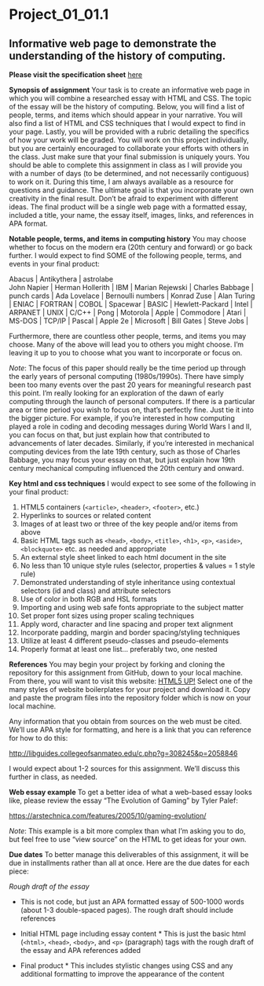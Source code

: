 # Project_01_01.1

## Informative web page to demonstrate the understanding of the history of computing.

**Please visit the specification sheet** [here](https://docs.google.com/a/west-mec.org/document/d/1gnQhv7AZYkkgZbLXlW0Z81kuaVhwXwAEhZaFp3XCAYo/edit?usp=sharing)


**Synopsis of assignment**
Your task is to create an informative web page in which you will combine a researched essay with HTML and CSS.  The topic of the essay will be the history of computing.  Below, you will find a list of people, terms, and items which should appear in your narrative.  You will also find a list of HTML and CSS techniques that I would expect to find in your page.  Lastly, you will be provided with a rubric detailing the specifics of how your work will be graded.  You will work on this project individually, but you are certainly encouraged to collaborate your efforts with others in the class.  Just make sure that your final submission is uniquely yours.   You should be able to complete this assignment in class as I will provide you with a number of days (to be determined, and not necessarily contiguous) to work on it.  During this time, I am always available as a resource for questions and guidance.  The ultimate goal is that you incorporate your own creativity in the final result.  Don’t be afraid to experiment with different ideas.  The final product will be a single web page with a formatted essay, included a title, your name, the essay itself, images, links, and references in APA format.

**Notable people, terms, and items in computing history**
You may choose whether to focus on the modern era (20th century and forward) or go back further.   I would expect to find SOME of the following people, terms, and events in your final product:

Abacus		|	Antikythera  | astrolabe	
John Napier	|	Herman Hollerith	|	IBM	 |	Marian Rejewski |
Charles Babbage	| punch cards	|		Ada Lovelace |	Bernoulli numbers |
Konrad Zuse	|	Alan Turing	|		ENIAC	|	FORTRAN |
COBOL		|	Spacewar		|	BASIC	|	Hewlett-Packard |
Intel		|	ARPANET		|	UNIX	|	C/C++ |
Pong		|	Motorola	|		Apple	|	Commodore |
Atari		|	MS-DOS	|		TCP/IP	|	Pascal |
Apple 2e	|	Microsoft	|		Bill Gates |	Steve Jobs |

Furthermore, there are countless other people, terms, and items you may choose.  Many of the above will lead you to others you might choose.  I’m leaving it up to you to choose what you want to incorporate or focus on.

*Note*: The focus of this paper should really be the time period up through the early years of personal computing (1980s/1990s).  There have simply been too many events over the past 20 years for meaningful research past this point.  I’m really looking for an exploration of the dawn of early computing through the launch of personal computers.  If there is a particular area or time period you wish to focus on, that’s perfectly fine.  Just tie it into the bigger picture.  For example, if you’re interested in how computing played a role in coding and decoding messages during World Wars I and II, you can focus on that, but just explain how that contributed to advancements of later decades.  Similarly, if you’re interested in mechanical computing devices from the late 19th century, such as those of Charles Babbage, you may focus your essay on that, but just explain how 19th century mechanical computing influenced the 20th century and onward.

**Key html and css techniques**
I would expect to see some of the following in your final product:

1. HTML5 containers (`<article>`, `<header>`, `<footer>`, etc.)
2. Hyperlinks to sources or related content
3. Images of at least two or three of the key people and/or items from above
4. Basic HTML tags such as `<head>`, `<body>`, `<title>`, `<h1>`, `<p>`, `<aside>`, `<blockquote>` etc. as needed and appropriate
5. An external style sheet linked to each html document in the site
6. No less than 10 unique style rules (selector, properties & values = 1 style rule) 
7. Demonstrated understanding of style inheritance using contextual selectors (id and class) and attribute selectors
8. Use of color in both RGB and HSL formats
9. Importing and using web safe fonts appropriate to the subject matter
10. Set proper font sizes using proper scaling techniques
11. Apply word, character and line spacing and proper text alignment
12. Incorporate padding, margin and border spacing/styling techniques 
13. Utilize at least 4 different pseudo-classes and pseudo-elements
14. Properly format at least one list… preferably two, one nested

**References**
You may begin your project by forking and cloning the repository for this assignment from GitHub, down to your local machine. From there, you will want to visit this website: [HTML5 UP!](https://html5up.net/) Select one of the many styles of website boilerplates for your project and download it. Copy and paste the program files into the repository folder which is now on your local machine.

Any information that you obtain from sources on the web must be cited.  We’ll use APA style for formatting, and here is a link that you can reference for how to do this:

http://libguides.collegeofsanmateo.edu/c.php?g=308245&p=2058846

I would expect about 1-2 sources for this assignment.  We’ll discuss this further in class, as needed.

**Web essay example**
To get a better idea of what a web-based essay looks like, please review the essay “The Evolution of Gaming” by Tyler Palef:

https://arstechnica.com/features/2005/10/gaming-evolution/

*Note*: This example is a bit more complex than what I’m asking you to do, but feel free to use “view source” on the HTML to get ideas for your own.

**Due dates**
To better manage this deliverables of this assignment, it will be due in installments rather than all at once.  Here are the due dates for each piece:

*Rough draft of the essay*

- This is not code, but just an APA formatted essay of 500-1000 words (about 1-3 double-spaced pages).  The rough draft should include references
	
- Initial HTML page including essay content
		* This is just the basic html (`<html>`, `<head>`, `<body>`, and `<p>` (paragraph) tags with the 
		rough draft of the essay and APA references added	
	
- Final product
		* This includes stylistic changes using CSS and any additional formatting to improve the 
		appearance of the content
